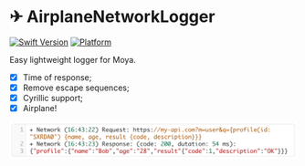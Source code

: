 ✈︎ AirplaneNetworkLogger
========

[![Swift Version](https://img.shields.io/badge/Swift-4.0-orange.svg)](https://developer.apple.com/swift)
[![Platform](https://img.shields.io/badge/platform-iOS-lightgrey.svg)](https://www.apple.com/ru/ios)

Easy lightweight logger for Moya.
- [x] Time of response;
- [x] Remove escape sequences;
- [x] Cyrillic support;
- [x] Airplane!

![Example](https://github.com/artFintch/AirplaneNetworkLogger/blob/master/imgs/Example.png)
